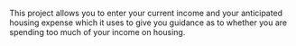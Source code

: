 This project allows you to enter your current income and your anticipated housing expense which it uses to give you guidance as to whether you are spending too much of your income on housing.
